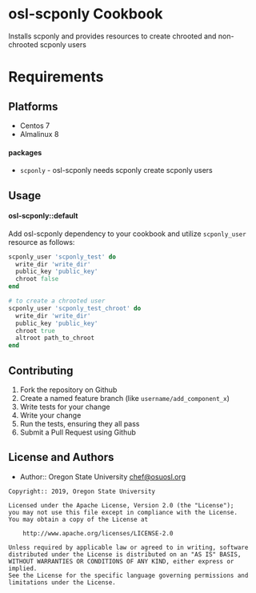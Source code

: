 osl-scponly Cookbook
====================
Installs scponly and provides resources to create chrooted and non-chrooted scponly users

Requirements
============

Platforms
--------
* Centos 7
* Almalinux 8


#### packages
- `scponly` - osl-scponly needs scponly create scponly users

Usage
-----
#### osl-scponly::default

Add osl-scponly dependency to your cookbook and utilize `scponly_user` resource as follows:

```ruby
scponly_user 'scponly_test' do
  write_dir 'write_dir'
  public_key 'public_key'
  chroot false
end

# to create a chrooted user
scponly_user 'scponly_test_chroot' do
  write_dir 'write_dir'
  public_key 'public_key'
  chroot true
  altroot path_to_chroot
end
```

Contributing
------------

1. Fork the repository on Github
2. Create a named feature branch (like `username/add_component_x`)
3. Write tests for your change
4. Write your change
5. Run the tests, ensuring they all pass
6. Submit a Pull Request using Github

License and Authors
-------------------
- Author:: Oregon State University <chef@osuosl.org>

```text
Copyright:: 2019, Oregon State University

Licensed under the Apache License, Version 2.0 (the "License");
you may not use this file except in compliance with the License.
You may obtain a copy of the License at

    http://www.apache.org/licenses/LICENSE-2.0

Unless required by applicable law or agreed to in writing, software
distributed under the License is distributed on an "AS IS" BASIS,
WITHOUT WARRANTIES OR CONDITIONS OF ANY KIND, either express or implied.
See the License for the specific language governing permissions and
limitations under the License.
```
